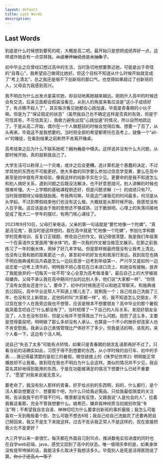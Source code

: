 ```yaml
---
layout: default
title: Last Words
description:
---  
```


## Last Words 

到底是什么时候想到要死的呢，大概是高二吧。最开始只是想把成绩弄好一点，这样或许她会有一点崇拜我。~~从这里开始说还是太抽象了~~。

初中毕业之后曾经幻想过高中的生活，当时急切地想要靠近她，可能是出于奇怪的“自尊心”，我希望自己做得比她好。但这个目标不知道从什么时候开始就变成了“考上清北”，总之我还是咽不下创新班的那口气，也觉得如果超过了创新班的人，父母会为我感到高兴。

我不明白为什么出发点是喜欢她，却自动地离她越来越远。刚刚升入高中的时候还会有交流，后来见面都会假装没看见，从别人的角度来看应该是“这小子成绩好了，有点瞧不起人了”。其实每次看见她都会心跳加速，毕竟是青春期的小伙子嘛。但是为了“保证稳定的状态”（虽然我自己也不确定这样是否真的有效，但是宁可信其有，不可信其无），我极力避免出现“心跳加速”的情况，所以自然地疏远了。于是从高二开始，偶尔在一个人做题目的时候会觉得后悔、想要一了百了，从头再来，毕竟这不是我想要的。当时把全部的希望都寄托在高考上，就像一个“all-in”的赌徒，在看到结果之前断然不肯离开赌桌。

高考结束之后为什么不联系她呢？~~因为我是个懦夫~~。这样说并没有什么大问题，从那时候开始，真的就剩我自己了。

大学生活可以称得上一个灾难，或许之后会更糟。选计算机是个愚蠢的决定，不过学其他的东西也不可能更好。绝大多数的同学要么参加过信息学竞赛，要么在高中甚至是初中就有开发经验，像我这样的纯新手实在少见。更要命的是我不知道怎么和别人搞好关系，遇到问题之后既没法解决，也不好意思提问，别人讲解的时候也很难听懂。大一上学期的基础课程倒还好，但是问题求解（一）的成绩只有77。当时我很期待父母能鼓励我、夸我两句嘛，毕竟这门课我花的时间最多，何况是从头学起。不过到寒假结束他们也没有这么做。大概就是从那时候开始，我感觉没有人在乎我。这应该是由于我的思想还不够成熟、过于脆弱吧。心理上的失落间接地促成了我大二一学年的摆烂，有两门核心课挂了。

2023年9月10日，父母打来电话，父亲的第一句话就是“要忙地像一个陀螺”。“真是活见鬼”，我当时是这样想的。我在高中就是“忙地像一个陀螺”，参加化学和数学的竞赛培训、反复订正错题、修改自己的作文。我记得很清楚，我是我们年级第一个在英语作文里面用“衡水体”的，那一次我的作文被当做范文展示。在那之前我练习了一年的衡水体，用掉了好几本字帖。但是那样做最终既没有让我考上清北、也没有让我和她的距离更近一点，甚至初中的好友也和我渐行渐远。我到现在也搞不明白施典彧和吕卉森是怎么一边玩音游一边考到年级第一、严兴华又是如何一边谈恋爱一边考上清华的，明明我不把心思花在日本进口货上、和她没有接触，放弃了我能放弃的一切每天一丝不苟“全心全意为高考做准备”，最后自己上的大学被祖母嫌弃。父母不承认我在高中期间付出的比别人多，他们说“大家都一样”、“你除了没有女朋友还差什么”。要命了，初中的时候我还可以和她正常聊天、和施典彧去公园玩，高中毕业这帮人不知道上哪儿去了，就剩我一个；自己给自己洗脑了三年，也没有交上新朋友，这他妈的叫“大家都一样”。呃，我不知道怎么交朋友，不过现在放个人在我旁边我也不想管，应该是根本不想要朋友？高中毕业的那个暑假我哭着念叨自己“什么都没有了”，当时梳理了一下自己的人际关系，发现好朋友全没了，人生也没有目标，但是父母并不觉得我出了什么问题。抱怨了这么多，主要是觉得委屈吧，明明做了那么多却没有人承认，也算是一个不小的挫折却连家人也不肯安慰我。我承认自己表情管理比尸体好不了多少，但我是活的啊。该死的，来个人看一下，这边有个活人啊。

说自己“失去了太多”可能有点矫情，如果只是青春期的胡言乱语那再好不过了。只看当前的话确实如此，习惯于得不到想要的东西，从小学时候的自行车、初中的手表……我记得最清楚的是初三的暑假，微信链接上的《侏罗纪世界2》明明能正常播放却不让我看。直到现在我也不明白为什么会这样。类似的情况并不少见，我会莫名其妙地得到能用的东西，于是在功能被满足的情况下想要什么已经不重要了。“愿望”对我来说毫无意义。

要老命了，我没有别人那样的青春，好歹给点别的东西啊，妈的，什么都行，是个活人都会想要这个、想要那个吧，为什么只给我必需品、只给我最低限度的关注啊，告诉我我干的不错不行吗，哪里都没有反馈，又跟我说“人是社会的人”，拉着我看这看那，完全不管我想要什么。娘希匹，嫌弃我神经质当初就别吹我“专注”啊；不希望我自言自语、神神叨叨为什么要拿创新班的事折磨我；我怎么可能喜欢一天到晚板着个脸、怎么可能不想去6班；我自己给自己洗脑完了还要再把自己掰回来，我又不是生下来就这样。过去不告诉我正常人不是这样的，现在直接把我火化不是更好？

大三开学以来一直很忙。每天都在外面自习到10点，推进数电实验进度的同时也在自学web前端、java，感觉又回到了高中的状态。唯一值得庆幸的是，如果身体没有提早垮掉的话，我能活多久取决于我想活多久。毕竟别人是死是活得医院说了算。~~你小子还高人一等了~~
